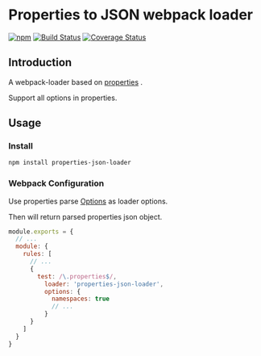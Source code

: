 # Properties to JSON webpack loader

[![npm](https://img.shields.io/npm/v/properties-json-loader.svg)](https://www.npmjs.com/package/properties-json-loader)
[![Build Status](https://travis-ci.org/aquariuslt/properties-json-loader.svg?branch=master)](https://travis-ci.org/aquariuslt/properties-json-loader)
[![Coverage Status](https://coveralls.io/repos/github/aquariuslt/properties-json-loader/badge.svg?branch=master)](https://coveralls.io/github/aquariuslt/properties-json-loader?branch=master)


## Introduction

A webpack-loader based on [properties](https://www.npmjs.com/package/properties) .

Support all options in properties.


## Usage

### Install 
```bash
npm install properties-json-loader
```

### Webpack Configuration

Use properties parse [Options](https://github.com/gagle/node-properties#options) as loader options.

Then will return parsed properties json object.

```javascript
module.exports = {
  // ...
  module: {
    rules: [
      // ...
      {
        test: /\.properties$/,
          loader: 'properties-json-loader',
          options: {
            namespaces: true
            // ... 
          }
      }
    ]
  }
}
```

